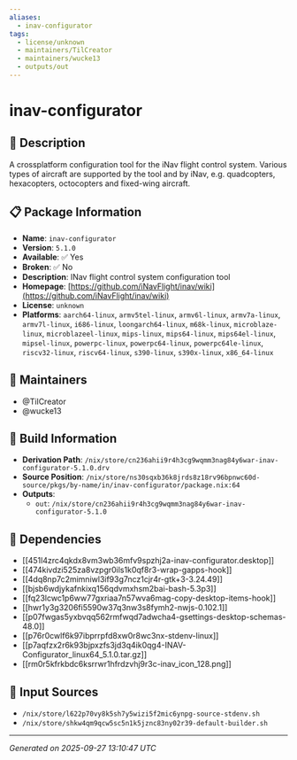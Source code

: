 ```yaml
---
aliases:
  - inav-configurator
tags:
  - license/unknown
  - maintainers/TilCreator
  - maintainers/wucke13
  - outputs/out
---
```


# inav-configurator

## 📝 Description

A crossplatform configuration tool for the iNav flight control system.
Various types of aircraft are supported by the tool and by iNav, e.g.
quadcopters, hexacopters, octocopters and fixed-wing aircraft.


## 📋 Package Information

- **Name**: `inav-configurator`
- **Version**: `5.1.0`
- **Available**: ✅ Yes
- **Broken**: ✅ No
- **Description**: INav flight control system configuration tool
- **Homepage**: [https://github.com/iNavFlight/inav/wiki](https://github.com/iNavFlight/inav/wiki)
- **License**: `unknown`
- **Platforms**: `aarch64-linux`, `armv5tel-linux`, `armv6l-linux`, `armv7a-linux`, `armv7l-linux`, `i686-linux`, `loongarch64-linux`, `m68k-linux`, `microblaze-linux`, `microblazeel-linux`, `mips-linux`, `mips64-linux`, `mips64el-linux`, `mipsel-linux`, `powerpc-linux`, `powerpc64-linux`, `powerpc64le-linux`, `riscv32-linux`, `riscv64-linux`, `s390-linux`, `s390x-linux`, `x86_64-linux`
## 👥 Maintainers

- @TilCreator
- @wucke13


## 🔧 Build Information

- **Derivation Path**: `/nix/store/cn236ahii9r4h3cg9wqmm3nag84y6war-inav-configurator-5.1.0.drv`
- **Source Position**: `/nix/store/ns30sqxb36k8jrds8z18rv96bpnwc60d-source/pkgs/by-name/in/inav-configurator/package.nix:64`
- **Outputs**:
  - `out`:  `/nix/store/cn236ahii9r4h3cg9wqmm3nag84y6war-inav-configurator-5.1.0`

## 🔗 Dependencies

- [[451l4zrc4qkdx8vm3wb36mfv9spzhj2a-inav-configurator.desktop]]
- [[474kivdzi525za8vzpgr0ils1k0qf8r3-wrap-gapps-hook]]
- [[4dq8np7c2mimniwl3if93g7ncz1cjr4r-gtk+3-3.24.49]]
- [[bjsb6wdjykafnkixq156qdvmxhsm2bai-bash-5.3p3]]
- [[fq23lcwc1p6ww77gxriaa7n57wva6mag-copy-desktop-items-hook]]
- [[hwr1y3g3206fi5590w37q3nw3s8fymh2-nwjs-0.102.1]]
- [[p07fwgas5yxbvqq562rmfwqd7adwcha4-gsettings-desktop-schemas-48.0]]
- [[p76r0cwlf6k97ibprrpfd8xw0r8wc3nx-stdenv-linux]]
- [[p7aqfzx2r6k93bjpxzfs3jd3q4ik0qg4-INAV-Configurator_linux64_5.1.0.tar.gz]]
- [[rm0r5kfrkbdc6ksrrwr1hfrdzvhj9r3c-inav_icon_128.png]]

## 📁 Input Sources

- `/nix/store/l622p70vy8k5sh7y5wizi5f2mic6ynpg-source-stdenv.sh`
- `/nix/store/shkw4qm9qcw5sc5n1k5jznc83ny02r39-default-builder.sh`

---
*Generated on 2025-09-27 13:10:47 UTC*
